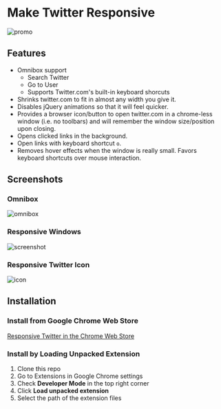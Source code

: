 # Make Twitter Responsive

![promo](http://f.cl.ly/items/3b012S1K060E3I3V3K0j/responsive-twitter-440.png)

## Features

* Omnibox support
    - Search Twitter
    - Go to User
    - Supports Twitter.com's built-in keyboard shorcuts
* Shrinks twitter.com to fit in almost any width you give it.
* Disables jQuery animations so that it will feel quicker.
* Provides a browser icon/button to open twitter.com in a chrome-less
  window (i.e. no toolbars) and will remember the window size/position
  upon closing.
* Opens clicked links in the background.
* Open links with keyboard shortcut `o`.
* Removes hover effects when the window is really small. Favors keyboard
  shortcuts over mouse interaction.

## Screenshots

### Omnibox

![omnibox](http://f.cl.ly/items/1z0V2Y1U2U361I0g0a2G/omnibox.png)

### Responsive Windows
![screenshot](http://f.cl.ly/items/461A2S0u1L0O0b1T022a/chrome-screen-large.png)

### Responsive Twitter Icon

![icon](http://f.cl.ly/items/0l0a36001T1t1Y2t2q1I/Screen%20Shot%202012-08-11%20at%203.22.31%20PM.png)

## Installation

### Install from Google Chrome Web Store

[Responsive Twitter in the Chrome Web Store][2]

### Install by Loading Unpacked Extension

  1. Clone this repo
  2. Go to Extensions in Google Chrome settings
  3. Check **Developer Mode** in the top right corner
  4. Click **Load unpacked extension**
  5. Select the path of the extension files

[1]: https://chrome.google.com/webstore/detail/ljpehmgoanlmeiiodaincleeiaknmfol
[2]: https://chrome.google.com/webstore/detail/mlfldkpapihighaigbbaaicpjoddlhhf
